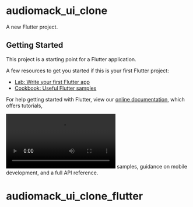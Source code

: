 # audiomack_ui_clone

A new Flutter project.

## Getting Started

This project is a starting point for a Flutter application.

A few resources to get you started if this is your first Flutter project:

- [Lab: Write your first Flutter app](https://flutter.dev/docs/get-started/codelab)
- [Cookbook: Useful Flutter samples](https://flutter.dev/docs/cookbook)

For help getting started with Flutter, view our
[online documentation](https://flutter.dev/docs), which offers tutorials,

![Testomg](https://github.com/EurikaProg201/flutter_audiomack_ui_clone/blob/main/audiomack_ui_clone_look.webm)
samples, guidance on mobile development, and a full API reference.
# audiomack_ui_clone_flutter


